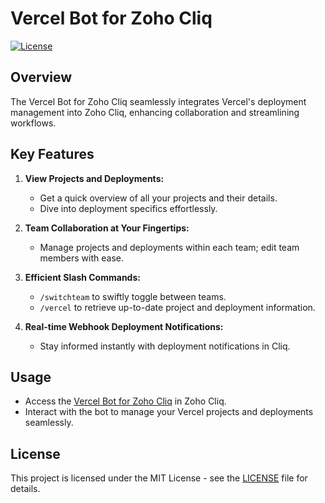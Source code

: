 # Vercel Bot for Zoho Cliq

[![License](https://img.shields.io/badge/license-MIT-blue.svg)](LICENSE)

## Overview

The Vercel Bot for Zoho Cliq seamlessly integrates Vercel's deployment management into Zoho Cliq, enhancing collaboration and streamlining workflows.


## Key Features

1. **View Projects and Deployments:**
   - Get a quick overview of all your projects and their details.
   - Dive into deployment specifics effortlessly.

2. **Team Collaboration at Your Fingertips:**
   - Manage projects and deployments within each team; edit team members with ease.

3. **Efficient Slash Commands:**
   - `/switchteam` to swiftly toggle between teams.
   - `/vercel` to retrieve up-to-date project and deployment information.

4. **Real-time Webhook Deployment Notifications:**
   - Stay informed instantly with deployment notifications in Cliq.

## Usage

- Access the [Vercel Bot for Zoho Cliq](https://cliq.zoho.com/installapp.do?id=5249) in Zoho Cliq.
- Interact with the bot to manage your Vercel projects and deployments seamlessly.


## License

This project is licensed under the MIT License - see the [LICENSE](LICENSE) file for details.
